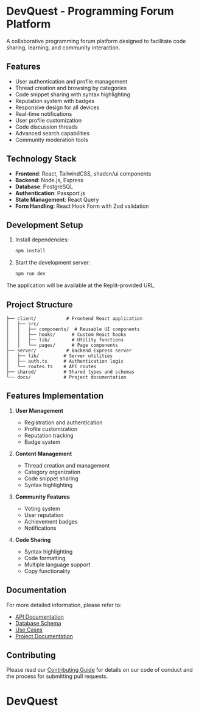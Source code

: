 
# DevQuest - Programming Forum Platform

A collaborative programming forum platform designed to facilitate code sharing, learning, and community interaction.

## Features

- User authentication and profile management
- Thread creation and browsing by categories
- Code snippet sharing with syntax highlighting
- Reputation system with badges
- Responsive design for all devices
- Real-time notifications
- User profile customization
- Code discussion threads
- Advanced search capabilities
- Community moderation tools

## Technology Stack

- **Frontend**: React, TailwindCSS, shadcn/ui components
- **Backend**: Node.js, Express
- **Database**: PostgreSQL 
- **Authentication**: Passport.js
- **State Management**: React Query
- **Form Handling**: React Hook Form with Zod validation

## Development Setup

1. Install dependencies:
   ```bash
   npm install
   ```

2. Start the development server:
   ```bash
   npm run dev
   ```

The application will be available at the Replit-provided URL.

## Project Structure

```
├── client/           # Frontend React application
│   ├── src/
│   │   ├── components/  # Reusable UI components
│   │   ├── hooks/      # Custom React hooks
│   │   ├── lib/        # Utility functions
│   │   └── pages/      # Page components
├── server/           # Backend Express server
│   ├── lib/         # Server utilities
│   ├── auth.ts      # Authentication logic
│   └── routes.ts    # API routes
├── shared/          # Shared types and schemas
└── docs/            # Project documentation
```

## Features Implementation

1. **User Management**
   - Registration and authentication
   - Profile customization
   - Reputation tracking
   - Badge system

2. **Content Management**
   - Thread creation and management
   - Category organization
   - Code snippet sharing
   - Syntax highlighting

3. **Community Features**
   - Voting system
   - User reputation
   - Achievement badges
   - Notifications

4. **Code Sharing**
   - Syntax highlighting
   - Code formatting
   - Multiple language support
   - Copy functionality

## Documentation

For more detailed information, please refer to:
- [API Documentation](docs/API_DOCUMENTATION.md)
- [Database Schema](docs/DATABASE_ERD.md)
- [Use Cases](docs/USE_CASES.md)
- [Project Documentation](docs/PROJECT_DOCUMENTATION.md)

## Contributing

Please read our [Contributing Guide](docs/CONTRIBUTING.md) for details on our code of conduct and the process for submitting pull requests.
# DevQuest

